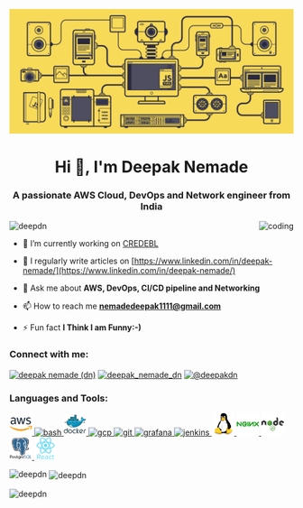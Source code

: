 ![logo](https://github.com/DeepDN/DeepDN/blob/main/Gitbanner.gif)


<h1 align="center">Hi 👋, I'm Deepak Nemade</h1>
<h3 align="center">A passionate AWS Cloud, DevOps and Network engineer from India</h3>

<img align="right" alt="coding" with="400" src="https://user-images.githubusercontent.com/69011963/137184767-79a13ec7-1bb3-4341-a6da-3a149c9c159a.gif">

<p align="left"> <img src="https://komarev.com/ghpvc/?username=deepdn&label=Profile%20views&color=0e75b6&style=flat" alt="deepdn" /> </p>

- 🔭 I’m currently working on [CREDEBL](https://www.credebl.id/)

- 📝 I regularly write articles on [https://www.linkedin.com/in/deepak-nemade/](https://www.linkedin.com/in/deepak-nemade/)

- 💬 Ask me about **AWS, DevOps, CI/CD pipeline and Networking**

- 📫 How to reach me **nemadedeepak1111@gmail.com**

- ⚡ Fun fact **I Think I am Funny:-)**

<h3 align="left">Connect with me:</h3>
<p align="left">
<a href="https://linkedin.com/in/deepak nemade (dn)" target="blank"><img align="center" src="https://raw.githubusercontent.com/rahuldkjain/github-profile-readme-generator/master/src/images/icons/Social/linked-in-alt.svg" alt="deepak nemade (dn)" height="30" width="40" /></a>
<a href="https://instagram.com/deepak_nemade_dn" target="blank"><img align="center" src="https://raw.githubusercontent.com/rahuldkjain/github-profile-readme-generator/master/src/images/icons/Social/instagram.svg" alt="deepak_nemade_dn" height="30" width="40" /></a>
<a href="https://hashnode.com/@deepakdn" target="blank"><img align="center" src="https://raw.githubusercontent.com/rahuldkjain/github-profile-readme-generator/master/src/images/icons/Social/hashnode.svg" alt="@deepakdn" height="30" width="40" /></a>
</p>

<h3 align="left">Languages and Tools:</h3>
<p align="left"> <a href="https://aws.amazon.com" target="_blank" rel="noreferrer"> <img src="https://raw.githubusercontent.com/devicons/devicon/master/icons/amazonwebservices/amazonwebservices-original-wordmark.svg" alt="aws" width="40" height="40"/> </a> <a href="https://www.gnu.org/software/bash/" target="_blank" rel="noreferrer"> <img src="https://www.vectorlogo.zone/logos/gnu_bash/gnu_bash-icon.svg" alt="bash" width="40" height="40"/> </a> <a href="https://www.docker.com/" target="_blank" rel="noreferrer"> <img src="https://raw.githubusercontent.com/devicons/devicon/master/icons/docker/docker-original-wordmark.svg" alt="docker" width="40" height="40"/> </a> <a href="https://cloud.google.com" target="_blank" rel="noreferrer"> <img src="https://www.vectorlogo.zone/logos/google_cloud/google_cloud-icon.svg" alt="gcp" width="40" height="40"/> </a> <a href="https://git-scm.com/" target="_blank" rel="noreferrer"> <img src="https://www.vectorlogo.zone/logos/git-scm/git-scm-icon.svg" alt="git" width="40" height="40"/> </a> <a href="https://grafana.com" target="_blank" rel="noreferrer"> <img src="https://www.vectorlogo.zone/logos/grafana/grafana-icon.svg" alt="grafana" width="40" height="40"/> </a> <a href="https://www.jenkins.io" target="_blank" rel="noreferrer"> <img src="https://www.vectorlogo.zone/logos/jenkins/jenkins-icon.svg" alt="jenkins" width="40" height="40"/> </a> <a href="https://www.linux.org/" target="_blank" rel="noreferrer"> <img src="https://raw.githubusercontent.com/devicons/devicon/master/icons/linux/linux-original.svg" alt="linux" width="40" height="40"/> </a> <a href="https://www.nginx.com" target="_blank" rel="noreferrer"> <img src="https://raw.githubusercontent.com/devicons/devicon/master/icons/nginx/nginx-original.svg" alt="nginx" width="40" height="40"/> </a> <a href="https://nodejs.org" target="_blank" rel="noreferrer"> <img src="https://raw.githubusercontent.com/devicons/devicon/master/icons/nodejs/nodejs-original-wordmark.svg" alt="nodejs" width="40" height="40"/> </a> <a href="https://www.postgresql.org" target="_blank" rel="noreferrer"> <img src="https://raw.githubusercontent.com/devicons/devicon/master/icons/postgresql/postgresql-original-wordmark.svg" alt="postgresql" width="40" height="40"/> </a> <a href="https://reactjs.org/" target="_blank" rel="noreferrer"> <img src="https://raw.githubusercontent.com/devicons/devicon/master/icons/react/react-original-wordmark.svg" alt="react" width="40" height="40"/> </a> </p>

<p><img align="left" src="https://github-readme-stats.vercel.app/api/top-langs?username=deepdn&show_icons=true&locale=en&layout=compact" alt="deepdn" /></p>

<p>&nbsp;<img align="center" src="https://github-readme-stats.vercel.app/api?username=deepdn&show_icons=true&locale=en" alt="deepdn" /></p>

<p><img align="center" src="https://github-readme-streak-stats.herokuapp.com/?user=deepdn&" alt="deepdn" /></p>
